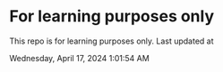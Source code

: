 # For learning purposes only
This repo is for learning purposes only.
Last updated at

Wednesday, April 17, 2024 1:01:54 AM

